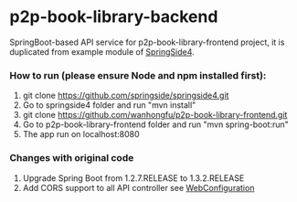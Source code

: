 # p2p-book-library-backend
SpringBoot-based API service for p2p-book-library-frontend project, it is duplicated from example module of [SpringSide4](https://github.com/springside/springside4).

###  How to run (please ensure Node and npm installed first):

1. git clone https://github.com/springside/springside4.git
2. Go to springside4 folder and run "mvn install"
3. git clone https://github.com/wanhongfu/p2p-book-library-frontend.git
4. Go to p2p-book-library-frontend folder and run "mvn spring-boot:run"
5. The app run on localhost:8080

### Changes with original code 

1. Upgrade Spring Boot from 1.2.7.RELEASE to 1.3.2.RELEASE
2. Add CORS support to all API controller see [WebConfiguration](https://github.com/wanhongfu/p2p-book-library-backend/blob/master/src%2Fmain%2Fjava%2Forg%2Fspringside%2Fexamples%2Fbootapi%2Fconfig%2FWebConfiguration.java)